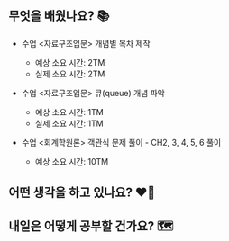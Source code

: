 ## 무엇을 배웠나요? 📚
- 수업 <자료구조입문> 개념별 목차 제작
    - 예상 소요 시간: 2TM
    - 실제 소요 시간: 2TM

- 수업 <자료구조입문> 큐(queue) 개념 파악
    - 예상 소요 시간: 1TM
    - 실제 소요 시간: 1TM

- 수업 <회계학원론> 객관식 문제 풀이 - CH2, 3, 4, 5, 6 풀이
    - 예상 소요 시간: 10TM

## 어떤 생각을 하고 있나요? ❤️‍🔥

## 내일은 어떻게 공부할 건가요? 🗺